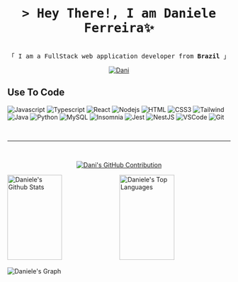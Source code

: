 <!-- Intro  -->
<h1 align="center">
        <samp>&gt; Hey There!, I am
                <b>Daniele Ferreira</b>✨
        </samp>
</h1>

<p align="center"> 
  <samp>
    <br>
    「 I am a FullStack web application developer from <b>Brazil</b> 」
    </br>
  </samp>
</p>

<p align="center"> 
 <a href="https://www.linkedin.com/in/danielecferreira/" target="_blank">
  <img src="https://img.shields.io/badge/LinkedIn-0077B5?style=for-the-badge&logo=linkedin&logoColor=white" alt="Dani"/>
 </a>
</p>

## Use To Code
              
![Javascript](https://img.shields.io/badge/Javascript-F0DB4F?style=for-the-badge&labelColor=black&logo=javascript&logoColor=F0DB4F)
![Typescript](https://img.shields.io/badge/Typescript-007acc?style=for-the-badge&labelColor=black&logo=typescript&logoColor=007acc)
![React](https://img.shields.io/badge/-React-61DBFB?style=for-the-badge&labelColor=black&logo=react&logoColor=61DBFB)
![Nodejs](https://img.shields.io/badge/Nodejs-3C873A?style=for-the-badge&labelColor=black&logo=node.js&logoColor=3C873A)
![HTML](https://img.shields.io/badge/HTML5-E34F26?style=for-the-badge&logo=html5&logoColor=white)
![CSS3](https://img.shields.io/badge/CSS3-1572B6?style=for-the-badge&logo=css3&logoColor=white)
![Tailwind](https://img.shields.io/badge/Tailwind_CSS-092749?style=for-the-badge&logo=tailwindcss&logoColor=06B6D4&labelColor=000000)
![Java](https://img.shields.io/badge/Java-ED8B00?style=for-the-badge&logo=openjdk&logoColor=white)
![Python](https://img.shields.io/badge/python-3670A0?style=for-the-badge&logo=python&logoColor=ffdd54)
![MySQL](https://img.shields.io/badge/MySQL-4479A1?style=for-the-badge&logo=mysql&labelColor=4479A1&logoColor=FFF)
![Insomnia](https://img.shields.io/badge/Insomnia-4000BF?logo=insomnia&logoColor=white&style=for-the-badge)
![Jest](https://img.shields.io/badge/Jest-323330?style=for-the-badge&logo=Jest&logoColor=white)
![NestJS](https://img.shields.io/badge/nestjs-E0234E?style=for-the-badge&logo=nestjs&logoColor=white)
![VSCode](https://img.shields.io/badge/Visual_Studio-0078d7?style=for-the-badge&logo=visual%20studio&logoColor=white)
![Git](https://img.shields.io/badge/Git-F05032?style=for-the-badge&logo=git&logoColor=white)

<br/>
<hr/>
<br/>


<p align="center">
  <a href="https://github.com/daniele0118">
    <img src="https://github-profile-summary-cards.vercel.app/api/cards/profile-details?username=daniele0118&theme=radical" alt="Dani's GitHub Contribution"/>
  </a>
</p>

<a> 
    <a href="https://github.com/daniele0118"><img alt="Daniele's Github Stats" src="https://denvercoder1-github-readme-stats.vercel.app/api?username=daniele0118&show_icons=true&count_private=true&theme=react&border_color=7F3FBF&bg_color=0D1117&title_color=F85D7F&icon_color=F8D866" height="192px" width="49.5%"/></a>
  <a href="https://github.com/daniele0118"><img alt="Daniele's Top Languages" src="https://denvercoder1-github-readme-stats.vercel.app/api/top-langs/?username=daniele0118&langs_count=8&layout=compact&theme=react&border_color=7F3FBF&bg_color=0D1117&title_color=F85D7F&icon_color=F8D866" height="192px" width="49.5%"/></a>
  <br/>
</a>


![Daniele's Graph](https://github-readme-activity-graph.vercel.app/graph?username=daniele0118&custom_title=Daniele's%20GitHub%20Activity%20Graph&bg_color=0D1117&color=7F3FBF&line=7F3FBF&point=7F3FBF&area_color=FFFFFF&title_color=FFFFFF&area=true)

<!--
**daniele0118/daniele0118** is a ✨ _special_ ✨ repository because its `README.md` (this file) appears on your GitHub profile.
-->
